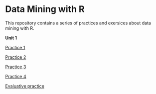 # Data Mining with R

This repository contains a series of practices and exersices about data mining with R.

**Unit 1**

[Practice 1](https://github.com/Erick-INCS/DataMining/blob/unit1/unit-1/law_of_large_numbers.R)

[Practice 2](https://github.com/Erick-INCS/DataMining/blob/unit1/unit-1/r_functions.Runit-1/r_functions.R)

[Practice 3](https://github.com/Erick-INCS/DataMining/blob/unit1/unit-1/practice3.R)

[Practice 4](https://github.com/Erick-INCS/DataMining/blob/unit1/unit-1/practice4.R)

[Evaluative practice](https://github.com/Erick-INCS/DataMining/blob/unit1/unit-1/PracticaEvaluatoriaU1.R)
